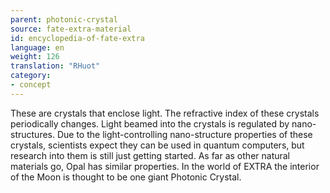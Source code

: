 ```yaml
---
parent: photonic-crystal
source: fate-extra-material
id: encyclopedia-of-fate-extra
language: en
weight: 126
translation: "RHuot"
category:
- concept
---
```


These are crystals that enclose light.
The refractive index of these crystals periodically changes. Light beamed into the crystals is regulated by nano-structures.
Due to the light-controlling nano-structure properties of these crystals, scientists expect they can be used in quantum computers, but research into them is still just getting started. As far as other natural materials go, Opal has similar properties. In the world of EXTRA the interior of the Moon is thought to be one giant Photonic Crystal.
